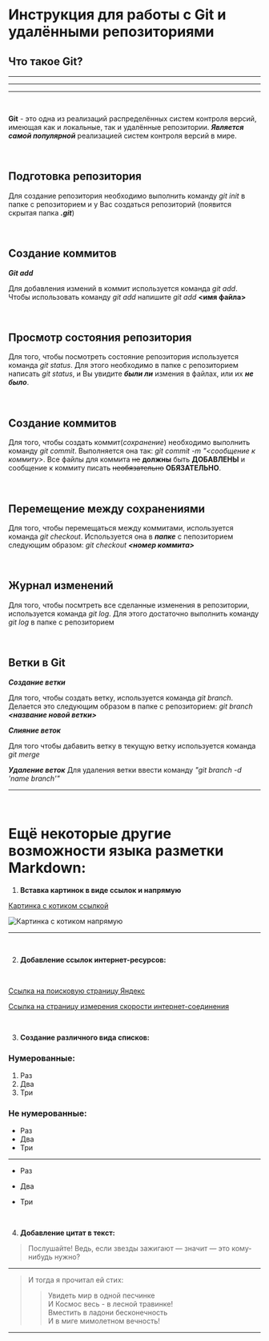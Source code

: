 # Инструкция для работы с Git и удалёнными репозиториями

## **Что такое Git?** 
***
___
---
<br/>

**Git** - это одна из реализаций распределённых систем контроля версий, имеющая как и локальные, так и удалённые репозитории. ***Является самой популярной*** реализацией систем контроля версий в мире.

<br/>

## **Подготовка репозитория**

Для создание репозитория необходимо выполнить команду *git init*  в папке с репозиторием и у Вас создаться репозиторий (появится скрытая папка ***.git***)

<br/>

## **Создание коммитов**

***Git add***

Для добавления измений в коммит используется команда _git add_. Чтобы использовать команду _git add_ напишите *git add* **<имя файла>**

<br/>

## **Просмотр состояния репозитория**
Для того, чтобы посмотреть состояние репозитория используется команда _git status_. Для этого необходимо в папке с репозиторием написать *git status*, и Вы увидите ***были ли*** измения в файлах, или их ***не было***.

<br/>

## **Создание коммитов**
Для того, чтобы создать коммит(*сохранение*) необходимо выполнить команду _git commit_. Выполняется она так: _git commit -m "<сообщение к коммиту>_. Все файлы для коммита ~~не~~ **должны** быть **ДОБАВЛЕНЫ** и сообщение к коммиту писать ~~необязательно~~ **ОБЯЗАТЕЛЬНО**.

<br/>

## **Перемещение между сохранениями**
Для того, чтобы перемещаться между коммитами, используется команда _git checkout_. Используется она в ***папке*** с пепозиторием следующим образом: _git checkout_ ***<номер коммита>***

<br/>

## **Журнал изменений**
Для того, чтобы посмтреть все сделанные изменения в репозитории, используется команда *git log*. Для этого достаточно выполнить команду _git log_ в папке с репозиторием

<br/>

## **Ветки в Git**

***Создание ветки***

Для того, чтобы создать ветку, используется команда _git branch_. Делается это следующим образом в папке с репозиторием: *git branch* ***<название новой ветки>***

***Слияние веток***

Для того чтобы дабавить ветку в текущую ветку используется команда *git merge* <name branch>

***Удаление веток***
Для удаления ветки ввести команду _"git branch -d 'name branch'"_

---

<br/>

# Ещё некоторые другие возможности языка разметки Markdown:

1. **Вставка картинок в виде ссылок и напрямую**

[Картинка с котиком ссылкой](https://catherineasquithgallery.com/uploads/posts/2021-02/1612575999_29-p-chernaya-koshka-na-zelenom-fone-45.jpg)

![Картинка с котиком напрямую](https://catherineasquithgallery.com/uploads/posts/2021-02/1612575999_29-p-chernaya-koshka-na-zelenom-fone-45.jpg)

---

<br/>

2. **Добавление ссылок интернет-ресурсов:**

</br>

[Ссылка на поисковую страницу Яндекс](https://yandex.ru)

[Ссылка на страницу измерения скорости интернет-соединения](https://speedtest.net)



</br>

3. **Создание различного вида списков:**

### Нумерованные:

1. Раз
2. Два
3. Три

### Не нумерованные:

* Раз
* Два
* Три
---
* Раз
- Два
+ Три

</br>

4. **Добавление цитат в текст:**

>Послушайте! Ведь, если звезды зажигают — значит — это кому-нибудь нужно?
---
 
>И тогда я прочитал ей стих:
>>Увидеть мир в одной песчинке </br>
>>И Космос весь - в лесной травинке! </br>
>>Вместить в ладони бесконечность </br>
>>И в миге мимолетном вечность! </br>
***